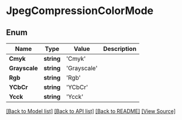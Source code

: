 ﻿# JpegCompressionColorMode


## Enum
Name | Type | Value | Description
------------ | ------------- | ------------- | -------------
**Cmyk** | **string** | 'Cmyk' | 
**Grayscale** | **string** | 'Grayscale' | 
**Rgb** | **string** | 'Rgb' | 
**YCbCr** | **string** | 'YCbCr' | 
**Ycck** | **string** | 'Ycck' | 

[[Back to Model list]](../README.md#documentation-for-models) [[Back to API list]](../README.md#documentation-for-api-endpoints) [[Back to README]](../README.md) [[View Source]](../src/models/jpegCompressionColorMode.ts)


